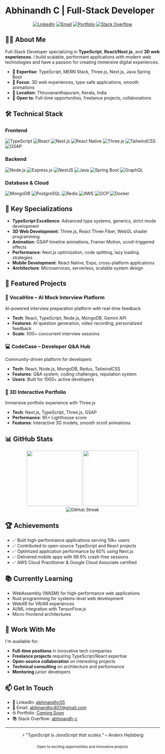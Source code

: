 # Abhinandh C | Full-Stack Developer

<div align="center">
  
[![LinkedIn](https://img.shields.io/badge/LinkedIn-0077B5?style=for-the-badge&logo=linkedin&logoColor=white)](https://linkedin.com/in/abhinandhc05/)
[![Email](https://img.shields.io/badge/Email-D14836?style=for-the-badge&logo=gmail&logoColor=white)](mailto:abhinandhc407@gmail.com)
[![Portfolio](https://img.shields.io/badge/Portfolio-FF5722?style=for-the-badge&logo=google-chrome&logoColor=white)](#)
[![Stack Overflow](https://img.shields.io/badge/Stack_Overflow-FE7A16?style=for-the-badge&logo=stack-overflow&logoColor=white)](https://stackoverflow.com/users/22745030/abhinandh-c)

</div>

## 👨‍💻 About Me

Full-Stack Developer specializing in **TypeScript**, **React/Next.js**, and **3D web experiences**. I build scalable, performant applications with modern web technologies and have a passion for creating immersive digital experiences.

- 🎯 **Expertise**: TypeScript, MERN Stack, Three.js, Next.js, Java Spring Boot
- 🚀 **Focus**: 3D web experiences, type-safe applications, smooth animations
- 📍 **Location**: Thiruvananthapuram, Kerala, India
- 💼 **Open to**: Full-time opportunities, freelance projects, collaborations

## 🛠️ Technical Stack

### Frontend
![TypeScript](https://img.shields.io/badge/TypeScript-007ACC?style=flat-square&logo=typescript&logoColor=white)
![React](https://img.shields.io/badge/React-20232A?style=flat-square&logo=react&logoColor=61DAFB)
![Next.js](https://img.shields.io/badge/Next.js-000000?style=flat-square&logo=next.js&logoColor=white)
![React Native](https://img.shields.io/badge/React_Native-20232A?style=flat-square&logo=react&logoColor=61DAFB)
![Three.js](https://img.shields.io/badge/Three.js-000000?style=flat-square&logo=three.js&logoColor=white)
![TailwindCSS](https://img.shields.io/badge/Tailwind-38B2AC?style=flat-square&logo=tailwind-css&logoColor=white)
![GSAP](https://img.shields.io/badge/GSAP-88CE02?style=flat-square&logo=greensock&logoColor=white)

### Backend
![Node.js](https://img.shields.io/badge/Node.js-43853D?style=flat-square&logo=node.js&logoColor=white)
![Express.js](https://img.shields.io/badge/Express-404D59?style=flat-square&logo=express&logoColor=white)
![NestJS](https://img.shields.io/badge/NestJS-E0234E?style=flat-square&logo=nestjs&logoColor=white)
![Java](https://img.shields.io/badge/Java-ED8B00?style=flat-square&logo=openjdk&logoColor=white)
![Spring Boot](https://img.shields.io/badge/Spring_Boot-6DB33F?style=flat-square&logo=spring-boot&logoColor=white)
![GraphQL](https://img.shields.io/badge/GraphQL-E10098?style=flat-square&logo=graphql&logoColor=white)

### Database & Cloud
![MongoDB](https://img.shields.io/badge/MongoDB-4EA94B?style=flat-square&logo=mongodb&logoColor=white)
![PostgreSQL](https://img.shields.io/badge/PostgreSQL-316192?style=flat-square&logo=postgresql&logoColor=white)
![Redis](https://img.shields.io/badge/Redis-DC382D?style=flat-square&logo=redis&logoColor=white)
![AWS](https://img.shields.io/badge/AWS-232F3E?style=flat-square&logo=amazon-aws&logoColor=white)
![GCP](https://img.shields.io/badge/Google_Cloud-4285F4?style=flat-square&logo=google-cloud&logoColor=white)
![Docker](https://img.shields.io/badge/Docker-2496ED?style=flat-square&logo=docker&logoColor=white)

## 🎯 Key Specializations

- **TypeScript Excellence**: Advanced type systems, generics, strict mode development
- **3D Web Development**: Three.js, React Three Fiber, WebGL shader programming
- **Animation**: GSAP timeline animations, Framer Motion, scroll-triggered effects
- **Performance**: Next.js optimization, code splitting, lazy loading strategies
- **Mobile Development**: React Native, Expo, cross-platform applications
- **Architecture**: Microservices, serverless, scalable system design

## 🚀 Featured Projects

### 🎤 VocalHire – AI Mock Interview Platform
AI-powered interview preparation platform with real-time feedback
- **Tech**: React, TypeScript, Node.js, MongoDB, Gemini API
- **Features**: AI question generation, video recording, personalized feedback
- **Scale**: 500+ concurrent interview sessions

### 💻 CodeCase – Developer Q&A Hub
Community-driven platform for developers
- **Tech**: React, Node.js, MongoDB, Redux, TailwindCSS
- **Features**: Q&A system, coding challenges, reputation system
- **Users**: Built for 1000+ active developers

### 🌟 3D Interactive Portfolio
Immersive portfolio experience with Three.js
- **Tech**: Next.js, TypeScript, Three.js, GSAP
- **Performance**: 95+ Lighthouse score
- **Features**: Interactive 3D models, smooth scroll animations

## 📊 GitHub Stats

<div align="center">
  <img height="180em" src="https://github-readme-stats.vercel.app/api?username=abhinandh05&show_icons=true&theme=tokyonight&include_all_commits=true&count_private=true"/>
  <img height="180em" src="https://github-readme-stats.vercel.app/api/top-langs/?username=abhinandh05&layout=compact&langs_count=8&theme=tokyonight"/>
</div>

<div align="center">
  <img src="https://github-readme-streak-stats.herokuapp.com/?user=abhinandh05&theme=tokyonight" alt="GitHub Streak"/>
</div>

## 🏆 Achievements

- ✅ Built high-performance applications serving 10k+ users
- ✅ Contributed to open-source TypeScript and React projects
- ✅ Optimized application performance by 60% using Next.js
- ✅ Delivered mobile apps with 99.9% crash-free sessions
- ✅ AWS Cloud Practitioner & Google Cloud Associate certified

## 📚 Currently Learning

- WebAssembly (WASM) for high-performance web applications
- Rust programming for systems-level web development
- WebXR for VR/AR experiences
- AI/ML integration with TensorFlow.js
- Micro-frontend architectures

## 💼 Work With Me

I'm available for:
- **Full-time positions** in innovative tech companies
- **Freelance projects** requiring TypeScript/React expertise
- **Open-source collaboration** on interesting projects
- **Technical consulting** on architecture and performance
- **Mentoring** junior developers

## 📫 Get In Touch

- 💼 LinkedIn: [abhinandhc05](https://linkedin.com/in/abhinandhc05/)
- 📧 Email: abhinandhc407@gmail.com
- 🌐 Portfolio: [Coming Soon](#)
- 📚 Stack Overflow: [abhinandh-c](https://stackoverflow.com/users/22745030/abhinandh-c)

---

<div align="center">
  <i>⚡ "TypeScript is JavaScript that scales." – Anders Hejlsberg</i>
  <br><br>
  <sub>Open to exciting opportunities and innovative projects</sub>
</div>
